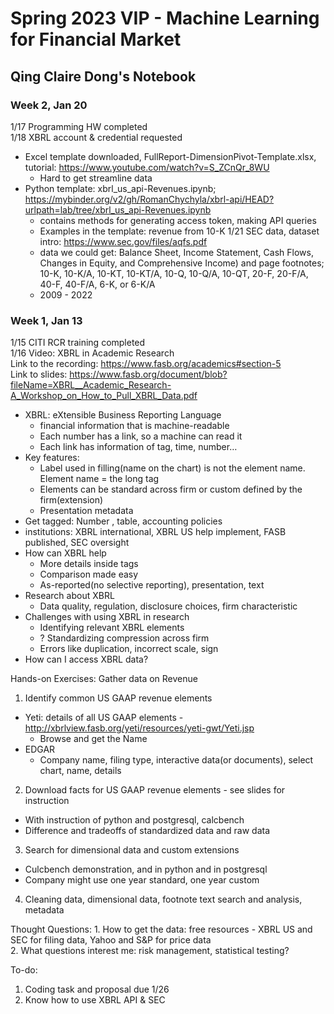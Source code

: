 # Spring 2023 VIP - Machine Learning for Financial Market
## Qing Claire Dong's Notebook
### Week 2, Jan 20  
1/17 Programming HW completed  
1/18 XBRL account & credential requested 
* Excel template downloaded, FullReport-DimensionPivot-Template.xlsx, tutorial: https://www.youtube.com/watch?v=S_ZCnQr_8WU  
  - Hard to get streamline data
* Python template: xbrl_us_api-Revenues.ipynb; https://mybinder.org/v2/gh/RomanChychyla/xbrl-api/HEAD?urlpath=lab/tree/xbrl_us_api-Revenues.ipynb
  - contains methods for generating access token, making API queries
  - Examples in the template: revenue from 10-K
1/21 SEC data, dataset intro: https://www.sec.gov/files/aqfs.pdf
  - data we could get: Balance Sheet, Income Statement, Cash Flows, Changes in Equity, and Comprehensive Income) and page footnotes; 10-K, 10-K/A, 10-KT, 10-KT/A, 10-Q, 10-Q/A, 10-QT, 20-F, 20-F/A, 40-F, 40-F/A, 6-K, or 6-K/A
  - 2009 - 2022

### Week 1, Jan 13  
1/15 CITI RCR training completed  
1/16 Video: XBRL in Academic Research  
Link to the recording: https://www.fasb.org/academics#section-5  
Link to slides: https://www.fasb.org/document/blob?fileName=XBRL__Academic_Research-A_Workshop_on_How_to_Pull_XBRL_Data.pdf  
- XBRL: eXtensible Business Reporting Language
    - financial information that is machine-readable
    -  Each number has a link, so a machine can read it
    - Each link has information of tag, time, number…
- Key features: 
    - Label used in filling(name on the chart) is not the element name. Element name = the long tag
    - Elements can be standard across firm or custom defined by the firm(extension)
    - Presentation metadata
- Get tagged: Number , table, accounting policies
- institutions: XBRL international, XBRL US help implement, FASB published, SEC oversight
- How can XBRL help
    - More details inside tags
    - Comparison made easy
    - As-reported(no selective reporting), presentation, text
- Research about XBRL
    - Data quality, regulation, disclosure choices, firm characteristic
- Challenges with using XBRL in research
    - Identifying relevant XBRL elements
    - ? Standardizing compression across firm
    - Errors like duplication, incorrect scale, sign
- How can I access XBRL data?  
  
Hands-on Exercises: Gather data on Revenue 
1. Identify common US GAAP revenue elements 
- Yeti: details of all US GAAP elements - http://xbrlview.fasb.org/yeti/resources/yeti-gwt/Yeti.jsp
    - Browse and get the Name
- EDGAR
    - Company name, filing type, interactive data(or documents), select chart, name, details  
2. Download facts for US GAAP revenue elements - see slides for instruction
- With instruction of python and postgresql, calcbench
- Difference and tradeoffs of standardized data and raw data
3. Search for dimensional data and custom extensions
- Culcbench demonstration, and in python and in postgresql
- Company might use one year standard, one year custom
4. Cleaning data, dimensional data, footnote text search and analysis, metadata

Thought Questions: 1. How to get the data: free resources  - XBRL US and SEC for filing data, Yahoo and S&P for price data  
2. What questions interest me: risk management, statistical testing?

To-do:
1. Coding task and proposal due 1/26 
2. Know how to use XBRL API & SEC
